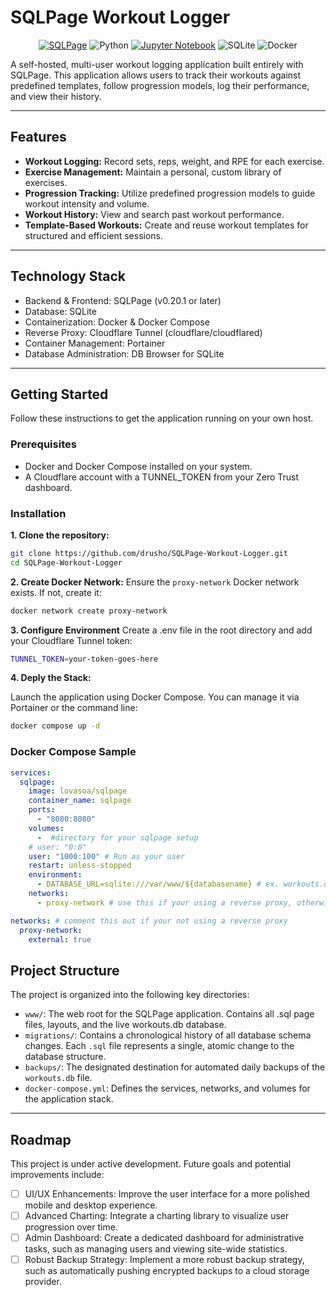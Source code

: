 # SQLPage Workout Logger
<p align="center">
  <a href="https://sql.ophir.dev/" target="_blank"><img src="https://img.shields.io/badge/SQLPage-v0.20.1+-orange?style=for-the-badge" alt="SQLPage"></a>
  <img src="https://img.shields.io/badge/python-3670A0?style=for-the-badge&logo=python&logoColor=ffdd54" alt="Python">
  <a href="https://jupyter.org/" target="_blank"><img src="https://img.shields.io/badge/Jupyter-F37626?style=for-the-badge&logo=jupyter&logoColor=white" alt="Jupyter Notebook"></a>
  <img src="https://img.shields.io/badge/sqlite-%2307405e.svg?style=for-the-badge&logo=sqlite&logoColor=white" alt="SQLite">
  <img src="https://img.shields.io/badge/docker-%230db7ed.svg?style=for-the-badge&logo=docker&logoColor=white" alt="Docker">
</p>
  

A self-hosted, multi-user workout logging application built entirely with SQLPage. This application allows users to track their workouts against predefined templates, follow progression models, log their performance, and view their history.

---

## Features

- **Workout Logging:** Record sets, reps, weight, and RPE for each exercise.
- **Exercise Management:** Maintain a personal, custom library of exercises.
- **Progression Tracking:** Utilize predefined progression models to guide workout intensity and volume.
- **Workout History:** View and search past workout performance.
- **Template-Based Workouts:** Create and reuse workout templates for structured and efficient sessions.

---

## Technology Stack

- Backend & Frontend: SQLPage (v0.20.1 or later)
- Database: SQLite
- Containerization: Docker & Docker Compose
- Reverse Proxy: Cloudflare Tunnel (cloudflare/cloudflared)
- Container Management: Portainer
- Database Administration: DB Browser for SQLite

---

## Getting Started

Follow these instructions to get the application running on your own host.

### Prerequisites

- Docker and Docker Compose installed on your system.
- A Cloudflare account with a TUNNEL_TOKEN from your Zero Trust dashboard.

### Installation

**1. Clone the repository:**

```bash
git clone https://github.com/drusho/SQLPage-Workout-Logger.git
cd SQLPage-Workout-Logger
```

**2. Create Docker Network:**
Ensure the `proxy-network` Docker network exists. If not, create it:

```bash
docker network create proxy-network
```

**3. Configure Environment**
Create a .env file in the root directory and add your Cloudflare Tunnel token:

```bash
TUNNEL_TOKEN=your-token-goes-here
```

**4. Deply the Stack:**

Launch the application using Docker Compose. You can manage it via Portainer or the command line:

```bash
docker compose up -d
```

### Docker Compose Sample

```yaml
services:
  sqlpage:
    image: lovasoa/sqlpage
    container_name: sqlpage
    ports:
      - "8080:8080"
    volumes:
      -  #directory for your sqlpage setup
    # user: "0:0"
    user: "1000:100" # Run as your user
    restart: unless-stopped
    environment:
      - DATABASE_URL=sqlite:///var/www/${databasename} # ex. workouts.db
    networks:
      - proxy-network # use this if your using a reverse proxy, otherwise comment out

networks: # comment this out if your not using a reverse proxy
  proxy-network:
    external: true
```

## Project Structure

The project is organized into the following key directories:

- `www/`: The web root for the SQLPage application. Contains all .sql page files, layouts, and the live workouts.db database.
- `migrations/`: Contains a chronological history of all database schema changes. Each `.sql` file represents a single, atomic change to the database structure.
- `backups/`: The designated destination for automated daily backups of the `workouts.db` file.
- `docker-compose.yml`: Defines the services, networks, and volumes for the application stack.

---

## Roadmap

This project is under active development. Future goals and potential improvements include:

- [ ] UI/UX Enhancements: Improve the user interface for a more polished mobile and desktop experience.
- [ ] Advanced Charting: Integrate a charting library to visualize user progression over time.
- [ ] Admin Dashboard: Create a dedicated dashboard for administrative tasks, such as managing users and viewing site-wide statistics.
- [ ] Robust Backup Strategy: Implement a more robust backup strategy, such as automatically pushing encrypted backups to a cloud storage provider.
